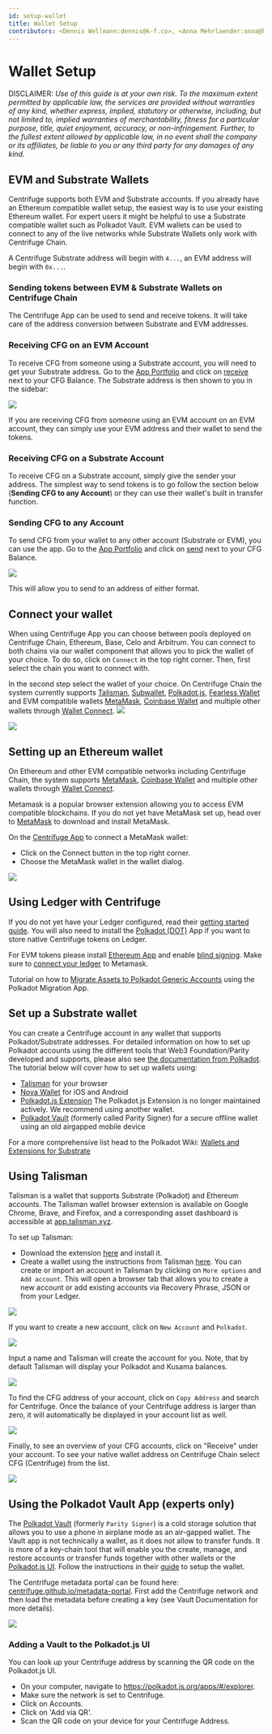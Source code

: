 ```yaml
---
id: setup-wallet
title: Wallet Setup
contributors: <Dennis Wellmann:dennis@k-f.co>, <Anna Mehrlaender:anna@k-f.co>, <Orhan:klardashti@gmail.com>
---
```


# Wallet Setup

DISCLAIMER: _Use of this guide is at your own risk. To the maximum extent permitted by applicable law, the services are provided without warranties of any kind, whether express, implied, statutory or otherwise, including, but not limited to, implied warranties of merchantability, fitness for a particular purpose, title, quiet enjoyment, accuracy, or non-infringement. Further, to the fullest extent allowed by applicable law, in no event shall the company or its affiliates, be liable to you or any third party for any damages of any kind._

## EVM and Substrate Wallets

Centrifuge supports both EVM and Substrate accounts. If you already have an Ethereum compatible wallet setup, the easiest way is to use your existing Ethereum wallet. For expert users it might be helpful to use a Substrate compatible wallet such as Polkadot Vault. EVM wallets can be used to connect to any of the live networks while Substrate Wallets only work with Centrifuge Chain.

A Centrifuge Substrate address will begin with `4...`, an EVM address will begin with `0x...`.

### Sending tokens between EVM & Substrate Wallets on Centrifuge Chain

The Centrifuge App can be used to send and receive tokens. It will take care of the address conversion between Substrate and EVM addresses.

### Receiving CFG on an EVM Account

To receive CFG from someone using a Substrate account, you will need to get your Substrate address. Go to the [App Portfolio](https://app.centrifuge.io/portfolio) and click on [receive](https://app.centrifuge.io/portfolio?receive=CFG) next to your CFG Balance. The Substrate address is then shown to you in the sidebar:

![](./images/receive_cfg.png#width=80%;)

If you are receiving CFG from someone using an EVM account on an EVM account, they can simply use your EVM address and their wallet to send the tokens.

### Receiving CFG on a Substrate Account

To receive CFG on a Substrate account, simply give the sender your address. The simplest way to send tokens is to go follow the section below (**Sending CFG to any Account**) or they can use their wallet's built in transfer function.

### Sending CFG to any Account

To send CFG from your wallet to any other account (Substrate or EVM), you can use the app. Go to the [App Portfolio](https://app.centrifuge.io/portfolio) and click on [send](https://app.centrifuge.io/portfolio?send=CFG) next to your CFG Balance.

![](./images/send_cfg.png#width=80%;)

This will allow you to send to an address of either format.

## Connect your wallet

When using Centrifuge App you can choose between pools deployed on Centrifuge Chain, Ethereum, Base, Celo and Arbitrum. You can connect to both chains via our wallet component that allows you to pick the wallet of your choice. To do so, click on `Connect` in the top right corner. Then, first select the chain you want to connect with.

In the second step select the wallet of your choice. On Centrifuge Chain the system currently supports [Talisman](https://www.talisman.xyz/), [Subwallet](https://www.subwallet.app/download.html?lang=1), [Polkadot.js](https://polkadot.js.org/extension/), [Fearless Wallet](https://fearlesswallet.io/) and EVM compatible wallets [MetaMask](https://metamask.io/download.html), [Coinbase Wallet](https://www.coinbase.com/wallet) and multiple other wallets through [Wallet Connect](https://walletconnect.com/).
![](./images/wallet-component-cf.png#width=40%;)

![](./images/wallet-component-eth.png#width=70%;)

## Setting up an Ethereum wallet

On Ethereum and other EVM compatible networks including Centrifuge Chain, the system supports [MetaMask](https://metamask.io/download.html), [Coinbase Wallet](https://www.coinbase.com/wallet) and multiple other wallets through [Wallet Connect](https://walletconnect.com/).

Metamask is a popular browser extension allowing you to access EVM compatible blockchains. If you do not yet have MetaMask set up, head over to [MetaMask](https://metamask.io/download/) to download and install MetaMask.

On the [Centrifuge App](https://app.centrifuge.io) to connect a MetaMask wallet:

- Click on the Connect button in the top right corner.
- Choose the MetaMask wallet in the wallet dialog.

![](./images/choose_network.png#width=70%;)

## Using Ledger with Centrifuge

If you do not yet have your Ledger configured, read their [getting started guide](https://support.ledger.com/article/360015259693-zd?redirect=false). You will also need to install the [Polkadot (DOT)](https://support.ledger.com/article/360016289919-zd?redirect=false) App if you want to store native Centrifuge tokens on Ledger.

For EVM tokens please install [Ethereum App](https://support.ledger.com/article/360009576554-zd?redirect=false) and enable [blind signing](https://support.ledger.com/article/4405481324433-zd?redirect=false). Make sure to [connect your ledger](https://support.ledger.com/article/4404366864657-zd?redirect=false) to Metamask.

Tutorial on how to [Migrate Assets to Polkadot Generic Accounts](https://support.ledger.com/article/Migrate-Assets-to-Polkadot-Generic-App-Accounts-Using-the-Polkadot-Generic-App) using the Polkadot Migration App.

## Set up a Substrate wallet

You can create a Centrifuge account in any wallet that supports Polkadot/Substrate addresses. For detailed information on how to set up Polkadot accounts using the different tools that Web3 Foundation/Parity developed and supports, please also see [the documentation from Polkadot](https://support.polkadot.network/support/solutions/articles/65000098878-how-to-create-a-dot-account). The tutorial below will cover how to set up wallets using:

- [Talisman](https://talisman.xyz) for your browser
- [Nova Wallet](https://novawallet.io/) for iOS and Android
- [Polkadot.js Extension](https://wiki.polkadot.network/docs/polkadotjs#polkadot-js-extension) The Polkadot.js Extension is no longer maintained actively. We recommend using another wallet.
- [Polkadot Vault](https://signer.parity.io/) (formerly called Parity Signer) for a secure offline wallet using an old airgapped mobile device

For a more comprehensive list head to the Polkadot Wiki: [Wallets and Extensions for Substrate](https://wiki.polkadot.network/docs/wallets-and-extensions)

## Using Talisman

Talisman is a wallet that supports Substrate (Polkadot) and Ethereum accounts. The Talisman wallet browser extension is available on Google Chrome, Brave, and Firefox, and a corresponding asset dashboard is accessible at [app.talisman.xyz](https://app.talisman.xyz/portfolio).

To set up Talisman:

- Download the extension [here](https://www.talisman.xyz/wallet) and install it.
- Create a wallet using the instructions from Talisman [here](https://docs.talisman.xyz/talisman/navigating-the-paraverse/account-management/create-a-talisman-wallet).
  You can create or import an account in Talisman by clicking on `More options` and `Add account`. This will open a browser tab that allows you to create a new account or add existing accounts via Recovery Phrase, JSON or from your Ledger.

![](./images/Talisman_Newaccount.png#width=70%;)

If you want to create a new account, click on `New Account` and `Polkadot`.

![](./images/Talisman_Newaccount_Create.png#width=70%;)

Input a name and Talisman will create the account for you. Note, that by default Talisman will display your Polkadot and Kusama balances.

![](./images/Talisman_Created.png#width=60%;)

To find the CFG address of your account, click on `Copy Address` and search for Centrifuge. Once the balance of your Centrifuge address is larger than zero, it will automatically be displayed in your account list as well.

![](./images/Talisman_FindCFG.png#width=60%;)

Finally, to see an overview of your CFG accounts, click on "Receive" under your account. To see your native wallet address on Centrifuge Chain select CFG (Centrifuge) from the list.

![](./images/talisman-wallet.png#width=600)

## Using the Polkadot Vault App (experts only)

The [Polkadot Vault](https://signer.parity.io/) (formerly `Parity Signer`) is a cold storage solution that allows you to use a phone in airplane mode as an air-gapped wallet. The Vault app is not technically a wallet, as it does not allow to transfer funds. It is more of a key-chain tool that will enable you the create, manage, and restore accounts or transfer funds together with other wallets or the [Polkadot.js UI](https://wiki.polkadot.network/docs/polkadotjs-ui). Follow the instructions in their [guide](https://paritytech.github.io/parity-signer/tutorials/Start.html) to setup the wallet.

The Centrifuge metadata portal can be found here: [centrifuge.github.io/metadata-portal](https://centrifuge.github.io/metadata-portal/#/centrifuge). First add the Centrifuge network and then load the metadata before creating a key (see Vault Documentation for more details).

![](./images/create-keypair.png#width=40%;)

### Adding a Vault to the Polkadot.js UI

You can look up your Centrifuge address by scanning the QR code on the Polkadot.js UI.

- On your computer, navigate to https://polkadot.js.org/apps/#/explorer.
- Make sure the network is set to Centrifuge.
- Click on Accounts.
- Click on 'Add via QR'.
- Scan the QR code on your device for your Centrifuge Address.

